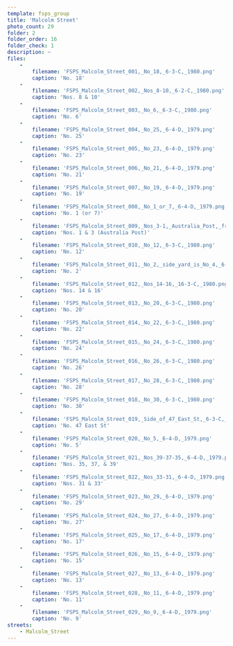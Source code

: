 ```yaml
---
template: fsps_group
title: 'Malcolm Street'
photo_count: 29
folder: 2
folder_order: 16
folder_check: 1
description: ~
files:
    -
        filename: 'FSPS_Malcolm_Street_001,_No_18,_6-3-C,_1980.png'
        caption: 'No. 18'
    -
        filename: 'FSPS_Malcolm_Street_002,_Nos_8-10,_6-2-C,_1980.png'
        caption: 'Nos. 8 & 10'
    -
        filename: 'FSPS_Malcolm_Street_003,_No_6,_6-3-C,_1980.png'
        caption: 'No. 6'
    -
        filename: 'FSPS_Malcolm_Street_004,_No_25,_6-4-D,_1979.png'
        caption: 'No. 25'
    -
        filename: 'FSPS_Malcolm_Street_005,_No_23,_6-4-D,_1979.png'
        caption: 'No. 23'
    -
        filename: 'FSPS_Malcolm_Street_006,_No_21,_6-4-D,_1979.png'
        caption: 'No. 21'
    -
        filename: 'FSPS_Malcolm_Street_007,_No_19,_6-4-D,_1979.png'
        caption: 'No. 19'
    -
        filename: 'FSPS_Malcolm_Street_008,_No_1_or_7,_6-4-D,_1979.png'
        caption: 'No. 1 (or 7)'
    -
        filename: 'FSPS_Malcolm_Street_009,_Nos_3-1,_Australia_Post,_from_Tuckfield,_6-4-D,_1979.png'
        caption: 'Nos. 1 & 3 (Australia Post)'
    -
        filename: 'FSPS_Malcolm_Street_010,_No_12,_6-3-C,_1980.png'
        caption: 'No. 12'
    -
        filename: 'FSPS_Malcolm_Street_011,_No_2,_side_yard_is_No_4,_6-3-C,_1980.png'
        caption: 'No. 2'
    -
        filename: 'FSPS_Malcolm_Street_012,_Nos_14-16,_16-3-C,_1980.png'
        caption: 'Nos. 14 & 16'
    -
        filename: 'FSPS_Malcolm_Street_013,_No_20,_6-3-C,_1980.png'
        caption: 'No. 20'
    -
        filename: 'FSPS_Malcolm_Street_014,_No_22,_6-3-C,_1980.png'
        caption: 'No. 22'
    -
        filename: 'FSPS_Malcolm_Street_015,_No_24,_6-3-C,_1980.png'
        caption: 'No. 24'
    -
        filename: 'FSPS_Malcolm_Street_016,_No_26,_6-3-C,_1980.png'
        caption: 'No. 26'
    -
        filename: 'FSPS_Malcolm_Street_017,_No_28,_6-3-C,_1980.png'
        caption: 'No. 28'
    -
        filename: 'FSPS_Malcolm_Street_018,_No_30,_6-3-C,_1980.png'
        caption: 'No. 30'
    -
        filename: 'FSPS_Malcolm_Street_019,_Side_of_47_East_St,_6-3-C,_1980.png'
        caption: 'No. 47 East St'
    -
        filename: 'FSPS_Malcolm_Street_020,_No_5,_6-4-D,_1979.png'
        caption: 'No. 5'
    -
        filename: 'FSPS_Malcolm_Street_021,_Nos_39-37-35,_6-4-D,_1979.png'
        caption: 'Nos. 35, 37, & 39'
    -
        filename: 'FSPS_Malcolm_Street_022,_Nos_33-31,_6-4-D,_1979.png'
        caption: 'Nos. 31 & 33'
    -
        filename: 'FSPS_Malcolm_Street_023,_No_29,_6-4-D,_1979.png'
        caption: 'No. 29'
    -
        filename: 'FSPS_Malcolm_Street_024,_No_27,_6-4-D,_1979.png'
        caption: 'No. 27'
    -
        filename: 'FSPS_Malcolm_Street_025,_No_17,_6-4-D,_1979.png'
        caption: 'No. 17'
    -
        filename: 'FSPS_Malcolm_Street_026,_No_15,_6-4-D,_1979.png'
        caption: 'No. 15'
    -
        filename: 'FSPS_Malcolm_Street_027,_No_13,_6-4-D,_1979.png'
        caption: 'No. 13'
    -
        filename: 'FSPS_Malcolm_Street_028,_No_11,_6-4-D,_1979.png'
        caption: 'No. 11'
    -
        filename: 'FSPS_Malcolm_Street_029,_No_9,_6-4-D,_1979.png'
        caption: 'No. 9'
streets:
    - Malcolm_Street
---
```

